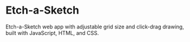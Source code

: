 # Etch-a-Sketch
Etch-a-Sketch web app with adjustable grid size and click-drag drawing, built with JavaScript, HTML, and CSS.
